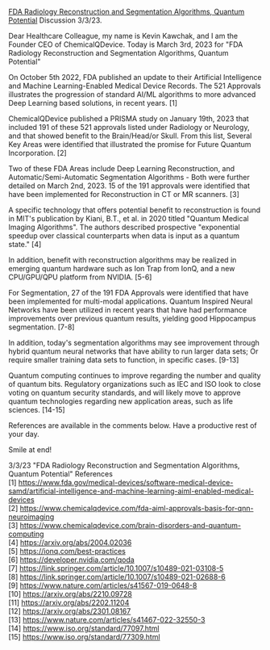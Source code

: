 [FDA Radiology Reconstruction and Segmentation Algorithms, Quantum Potential](https://www.youtube.com/watch?v=HyH6HPnHywQ&t=1s) Discussion 3/3/23.

Dear Healthcare Colleague, my name is Kevin Kawchak, and I am the Founder CEO of ChemicalQDevice. Today is March 3rd, 2023 for "FDA Radiology Reconstruction and Segmentation Algorithms, Quantum Potential" 

On October 5th 2022, FDA published an update to their Artificial Intelligence and Machine Learning-Enabled Medical Device Records. The 521 Approvals illustrates the progression of standard AI/ML algorithms to more advanced Deep Learning based solutions, in recent years. [1]

ChemicalQDevice published a PRISMA study on January 19th, 2023 that included 191 of these 521 approvals listed under Radiology or Neurology, and that showed benefit to the Brain/Head/or Skull. From this list, Several Key Areas were identified that illustrated the promise for Future Quantum Incorporation. [2]

Two of these FDA Areas include Deep Learning Reconstruction, and Automatic/Semi-Automatic Segmentation Algorithms - Both were further detailed on March 2nd, 2023. 15 of the 191 approvals were identified that have been implemented for Reconstruction in CT or MR scanners. [3]

A specific technology that offers potential benefit to reconstruction is found in MIT's publication by Kiani, B.T., et al. in 2020 titled "Quantum Medical Imaging Algorithms". The authors described prospective "exponential speedup over classical counterparts when data is input as a quantum state." [4]

In addition, benefit with reconstruction algorithms may be realized in emerging quantum hardware such as Ion Trap from IonQ, and a new CPU/GPU/QPU platform from NVIDIA. [5-6]

For Segmentation, 27 of the 191 FDA Approvals were identified that have been implemented for multi-modal applications. Quantum Inspired Neural Networks have been utilized in recent years that have had performance improvements over previous quantum results, yielding good Hippocampus segmentation. [7-8]

In addition, today's segmentation algorithms may see improvement through hybrid quantum neural networks that have ability to run larger data sets; Or require smaller training data sets to function, in specific cases. [9-13] 

Quantum computing continues to improve regarding the number and quality of quantum bits. Regulatory organizations such as IEC and ISO look to close voting on quantum security standards, and will likely move to approve quantum technologies regarding new application areas, such as life sciences. [14-15] 

References are available in the comments below. Have a productive rest of your day. 

Smile at end!

3/3/23 "FDA Radiology Reconstruction and Segmentation Algorithms, Quantum Potential" References <br>
[1] https://www.fda.gov/medical-devices/software-medical-device-samd/artificial-intelligence-and-machine-learning-aiml-enabled-medical-devices <br>
[2] https://www.chemicalqdevice.com/fda-aiml-approvals-basis-for-qnn-neuroimaging <br>
[3] https://www.chemicalqdevice.com/brain-disorders-and-quantum-computing <br>
[4] https://arxiv.org/abs/2004.02036 <br>
[5] https://ionq.com/best-practices <br>
[6] https://developer.nvidia.com/qoda <br>
[7] https://link.springer.com/article/10.1007/s10489-021-03108-5 <br>
[8] https://link.springer.com/article/10.1007/s10489-021-02688-6 <br>
[9] https://www.nature.com/articles/s41567-019-0648-8 <br>
[10] https://arxiv.org/abs/2210.09728 <br>
[11] https://arxiv.org/abs/2202.11204 <br>
[12] https://arxiv.org/abs/2301.08167 <br>
[13] https://www.nature.com/articles/s41467-022-32550-3 <br>
[14] https://www.iso.org/standard/77097.html <br>
[15] https://www.iso.org/standard/77309.html <br>
